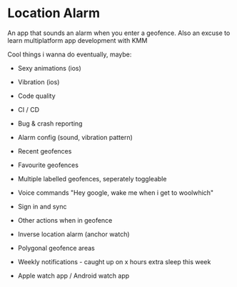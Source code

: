 # Location Alarm

An app that sounds an alarm when you enter a geofence.
Also an excuse to learn multiplatform app development with KMM

Cool things i wanna do eventually, maybe:

- Sexy animations (ios)
- Vibration (ios)

- Code quality
- CI / CD
- Bug & crash reporting
- Alarm config (sound, vibration pattern)
- Recent geofences
- Favourite geofences
- Multiple labelled geofences, seperately toggleable
- Voice commands "Hey google, wake me when i get to woolwhich"
- Sign in and sync
- Other actions when in geofence
- Inverse location alarm (anchor watch)
- Polygonal geofence areas
- Weekly notifications - caught up on x hours extra sleep this week
- Apple watch app / Android watch app